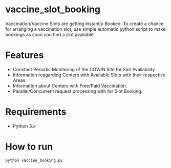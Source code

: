 # vaccine_slot_booking
Vaccination/Vaccine Slots are getting instantly Booked.
To create a chance for arranging a vaccination slot, use simple automatic python script to make bookings as soon you find a slot available.

# Features
- Constant Periodic Monitoring of the COWIN Site for Slot Availability.
- Information reagarding Centers with Available Slots with their respective Areas.
- Information about Centers with Free/Paid Vaccination.
- Parallel/Concurrent request processing with for Slot Booking.

# Requirements
- Python 3.x

# How to run 
`python vaccine_booking.py`

